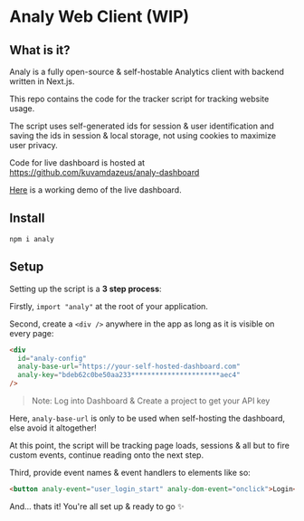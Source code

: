 # Analy Web Client (WIP)

## What is it?
Analy is a fully open-source & self-hostable Analytics client with backend written in Next.js.

This repo contains the code for the tracker script for tracking website usage.

The script uses self-generated ids for session & user identification and saving the ids in session & local storage, not using cookies to maximize user privacy.

Code for live dashboard is hosted at https://github.com/kuvamdazeus/analy-dashboard

[Here](https://analy-dashboard.vercel.app/dashboard/53dbd800-cda6-4b1d-9ee8-ccf1802bbe0e) is a working demo of the live dashboard.

## Install

```
npm i analy
```

## Setup

Setting up the script is a **3 step process**:

Firstly, `import "analy"` at the root of your application.

Second, create a `<div />` anywhere in the app as long as it is visible on every page:

```html
<div
  id="analy-config"
  analy-base-url="https://your-self-hosted-dashboard.com"
  analy-key="bdeb62c0be50aa233**********************aec4"
/>
```
> Note: Log into Dashboard & Create a project to get your API key

Here, `analy-base-url` is only to be used when self-hosting the dashboard, else avoid it altogether!

At this point, the script will be tracking page loads, sessions & all but to fire custom events, continue reading onto the next step.

Third, provide event names & event handlers to elements like so:

```html
<button analy-event="user_login_start" analy-dom-event="onclick">Login</button>
```

And... thats it!
You're all set up & ready to go ✨

